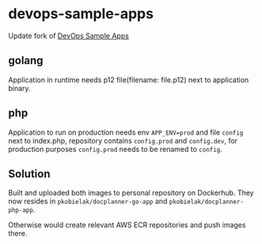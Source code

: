 # devops-sample-apps

Update fork of [DevOps Sample Apps](https://github.com/DocPlanner/devops-sample-apps)

## golang

Application in runtime needs p12 file(filename: file.p12) next to application binary.

## php

Application to run on production needs env `APP_ENV=prod` and file `config` next to index.php,
repository contains `config.prod` and `config.dev`, for production purposes `config.prod` needs to be renamed to `config`.

## Solution

Built and uploaded both images to personal repository on Dockerhub.
They now resides in `pkobielak/docplanner-go-app` and `pkobielak/docplanner-php-app`.

Otherwise would create relevant AWS ECR repositories and push images there.

